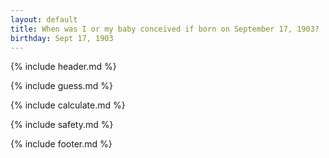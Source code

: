 ```yaml
---
layout: default
title: When was I or my baby conceived if born on September 17, 1903?
birthday: Sept 17, 1903
---
```


{% include header.md %}

{% include guess.md %}

{% include calculate.md %}

{% include safety.md %}

{% include footer.md %}



